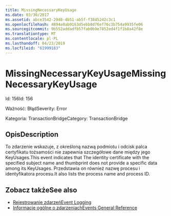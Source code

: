 ```yaml
---
title: MissingNecessaryKeyUsage
ms.date: 03/30/2017
ms.assetid: abce3542-29d8-4b51-ab5f-f3845242c3c1
ms.openlocfilehash: 4894a9ab9163d5ebb8d76ef76c3b754a9935fe06
ms.sourcegitcommit: 9b552addadfb57fab0b9e7852ed4f1f1b8a42f8e
ms.translationtype: MT
ms.contentlocale: pl-PL
ms.lasthandoff: 04/23/2019
ms.locfileid: "61999183"
---
```

# <a name="missingnecessarykeyusage"></a><span data-ttu-id="ce1aa-102">MissingNecessaryKeyUsage</span><span class="sxs-lookup"><span data-stu-id="ce1aa-102">MissingNecessaryKeyUsage</span></span>
<span data-ttu-id="ce1aa-103">Id: 156</span><span class="sxs-lookup"><span data-stu-id="ce1aa-103">Id: 156</span></span>  
  
 <span data-ttu-id="ce1aa-104">Ważność: Błąd</span><span class="sxs-lookup"><span data-stu-id="ce1aa-104">Severity: Error</span></span>  
  
 <span data-ttu-id="ce1aa-105">Kategoria: TransactionBridge</span><span class="sxs-lookup"><span data-stu-id="ce1aa-105">Category: TransactionBridge</span></span>  
  
## <a name="description"></a><span data-ttu-id="ce1aa-106">Opis</span><span class="sxs-lookup"><span data-stu-id="ce1aa-106">Description</span></span>  
 <span data-ttu-id="ce1aa-107">To zdarzenie wskazuje, z określoną nazwą podmiotu i odcisk palca certyfikatu tożsamości nie zapewnia szczegółowe dane między jego KeyUsages.</span><span class="sxs-lookup"><span data-stu-id="ce1aa-107">This event indicates that The identity certificate with the specified subject name and thumbprint does not provide a specific data among its KeyUsages.</span></span> <span data-ttu-id="ce1aa-108">Przedstawia on również nazwę procesu i identyfikatora procesu.</span><span class="sxs-lookup"><span data-stu-id="ce1aa-108">It also lists the process name and process ID.</span></span>  
  
## <a name="see-also"></a><span data-ttu-id="ce1aa-109">Zobacz także</span><span class="sxs-lookup"><span data-stu-id="ce1aa-109">See also</span></span>

- [<span data-ttu-id="ce1aa-110">Rejestrowanie zdarzeń</span><span class="sxs-lookup"><span data-stu-id="ce1aa-110">Event Logging</span></span>](../../../../../docs/framework/wcf/diagnostics/event-logging/index.md)
- [<span data-ttu-id="ce1aa-111">Informacje ogólne o zdarzeniach</span><span class="sxs-lookup"><span data-stu-id="ce1aa-111">Events General Reference</span></span>](../../../../../docs/framework/wcf/diagnostics/event-logging/events-general-reference.md)

